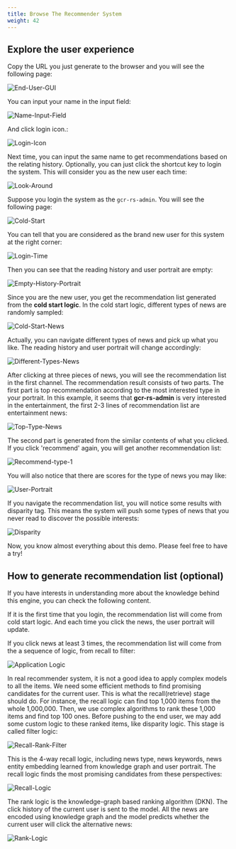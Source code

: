 ```yaml
---
title: Browse The Recommender System
weight: 42
---
```


## Explore the user experience
Copy the URL you just generate to the browser and you will see the following page:

![End-User-GUI](/images/end-user-gui.png)

You can input your name in the input field:

![Name-Input-Field](/images/name-input-field.png)

And click login icon.:

![Login-Icon](/images/login-icon.png)

Next time, you can input the same name to get recommendations based on the relating history. Optionally, you can just click the shortcut key to login the system. This will consider you as the new user each time:

![Look-Around](/images/look-around.png)

Suppose you login the system as the `gcr-rs-admin`. You will see the following page:

![Cold-Start](/images/cold-start.png)

You can tell that you are considered as the brand new user for this system at the right corner:

![Login-Time](/images/login-time.png)

Then you can see that the reading history and user portrait are empty:

![Empty-History-Portrait](/images/empty-history-portrait.png)

Since you are the new user, you get the recommendation list generated from the **cold start logic**. In the cold start logic, different types of news are randomly sampled:

![Cold-Start-News](/images/cold-start-news.png)

Actually, you can navigate different types of news and pick up what you like. The reading history and user portrait will change accordingly:

![Different-Types-News](/images/dtn.png)

After clicking at three pieces of news, you will see the recommendation list in the first channel. The recommendation result consists of two parts. The first 
part is top recommendation according to the most interested type in your portrait. In this example, it seems that **gcr-rs-admin** is very interested in
the entertainment, the first 2-3 lines of recommendation list are entertainment news:

![Top-Type-News](/images/top-type-news.png)

The second part is generated from the similar contents of what you clicked. If you click 'recommend' again, you will get another recommendation list:

![Recommend-type-1](/images/recommend-type-1.png)

You will also notice that there are scores for the type of news you may like:

![User-Portrait](/images/user-portrait.png)

If you navigate the recommendation list, you will notice some results with disparity tag. This means the system will push some types of news that you never read to discover the possible interests:

![Disparity](/images/disparity.png)

Now, you know almost everything about this demo. Please feel free to have a try!

## How to generate recommendation list (optional)

If you have interests in understanding more about the knowledge behind this engine, you can check the following content. 

If it is the first time that you login, the recommendation list will come from cold start logic. And each time you click the news, the user portrait will update.

If you click news at least 3 times, the recommendation list will come from the a sequence of logic, from recall to filter:

![Application Logic](/images/application-logic.png)

In real recommender system, it is not a good idea to apply complex models to all the items. We need some efficient methods to find promising candidates for the
current user. This is what the recall(retrieve) stage should do. For instance, the recall logic can find top 1,000 items from the whole 1,000,000. Then, we use
complex algorithms to rank these 1,000 items and find top 100 ones. Before pushing to the end user, we may add some custom logic to these ranked items, like disparity logic. This stage is called filter logic:

![Recall-Rank-Filter](/images/recall-rank-filter.png)

This is the 4-way recall logic, including news type, news keywords, news entity embedding learned from knowledge graph and user portrait. The recall logic finds
the most promising candidates from these perspectives:

![Recall-Logic](/images/recall-logic.png)

The rank logic is the knowledge-graph based ranking algorithm (DKN). The click history of the current user is sent to the model. All the news are encoded using
knowledge graph and the model predicts whether the current user will click the alternative news:

![Rank-Logic](/images/rank-logic.png)






